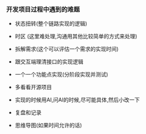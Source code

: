 ### 开发项目过程中遇到的难题

- 状态扭转(整个链路实现的逻辑)
- 时区 (这里难处理,沟通用其他比较简单的方式来处理)

- 拆解需求(这个可以评估一个需求的实现时间)
- 跟交互端理清接口的实现逻辑
- 一个一个功能点实现(分阶段实现并测试)
- 多看看开源项目
- 实现的时候用AI,问AI的时候,尽可能具体,然后小改一下
- 复盘和记录
- 思维导图(如果时间允许的话)

